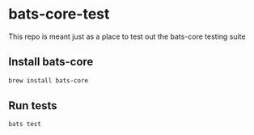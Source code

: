 # bats-core-test

This repo is meant just as a place to test out the bats-core testing suite

## Install bats-core

```sh
brew install bats-core
```

## Run tests

```sh
bats test
```
